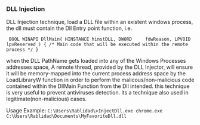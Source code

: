 ### DLL Injection ###

DLL Injection technique, load a DLL file within an existent windows process, the dll must contain the Dll Entry point function, i.e.


`
BOOL WINAPI DllMain(
   HINSTANCE hinstDLL,
   DWORD     fdwReason,
   LPVOID    lpvReserved
)
{
  /* Main code that will be executed within the remote process */
}`

when the DLL PathName gets loaded into any of the Windows Processes addresses space, A remote thread, provided by the DLL Injector, will ensure it will be memory-mapped into the current process address space by the LoadLibraryW function in order to perform the malicous/non-malicious code contained within the DllMain Function from the Dll intended. this technique is very useful to prevent antiviruses detection.
its a technique also used in legitimate(non-malicious) cases.


Usage Example:
`C:\Users\Rablidad\>InjectDll.exe chrome.exe C:\Users\Rablidad\Documents\MyFavoriteDll.dll`
